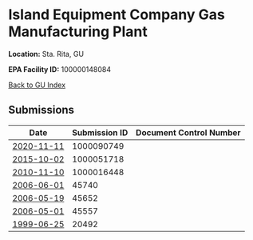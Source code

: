 # Island Equipment Company Gas Manufacturing Plant

**Location:** Sta. Rita, GU

**EPA Facility ID:** 100000148084

[Back to GU Index](../../index.md)

## Submissions

| Date | Submission ID | Document Control Number |
|------|--------------|-------------------------|
| [2020-11-11](submissions/1000090749.md) | 1000090749 |  |
| [2015-10-02](submissions/1000051718.md) | 1000051718 |  |
| [2010-11-10](submissions/1000016448.md) | 1000016448 |  |
| [2006-06-01](submissions/45740.md) | 45740 |  |
| [2006-05-19](submissions/45652.md) | 45652 |  |
| [2006-05-01](submissions/45557.md) | 45557 |  |
| [1999-06-25](submissions/20492.md) | 20492 |  |
